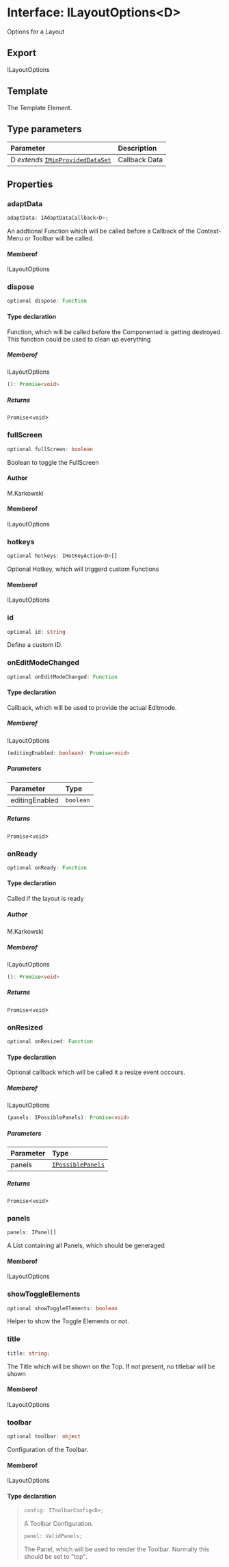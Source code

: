 # Interface: ILayoutOptions<D\>

Options for a Layout

## Export

ILayoutOptions

## Template

The Template Element.

## Type parameters

| Parameter                                                             | Description   |
| :-------------------------------------------------------------------- | :------------ |
| D _extends_ [`IMinProvidedDataSet`](interface.IMinProvidedDataSet.md) | Callback Data |

## Properties

### adaptData

```ts
adaptData: IAdaptDataCallback<D>;
```

An addtional Function which will be called before a Callback of the Context-Menu
or Toolbar will be called.

#### Memberof

ILayoutOptions

### dispose

```ts
optional dispose: Function
```

#### Type declaration

Function, which will be called before the Componented is getting destroyed.
This function could be used to clean up everything

##### Memberof

ILayoutOptions

```ts
(): Promise<void>
```

##### Returns

`Promise`<`void`\>

### fullScreen

```ts
optional fullScreen: boolean
```

Boolean to toggle the FullScreen

#### Author

M.Karkowski

#### Memberof

ILayoutOptions

### hotkeys

```ts
optional hotkeys: IHotKeyAction<D>[]
```

Optional Hotkey, which will triggerd custom Functions

#### Memberof

ILayoutOptions

### id

```ts
optional id: string
```

Define a custom ID.

### onEditModeChanged

```ts
optional onEditModeChanged: Function
```

#### Type declaration

Callback, which will be used to provide the actual Editmode.

##### Memberof

ILayoutOptions

```ts
(editingEnabled: boolean): Promise<void>
```

##### Parameters

| Parameter      | Type      |
| :------------- | :-------- |
| editingEnabled | `boolean` |

##### Returns

`Promise`<`void`\>

### onReady

```ts
optional onReady: Function
```

#### Type declaration

Called if the layout is ready

##### Author

M.Karkowski

##### Memberof

ILayoutOptions

```ts
(): Promise<void>
```

##### Returns

`Promise`<`void`\>

### onResized

```ts
optional onResized: Function
```

#### Type declaration

Optional callback which will be called it a resize event occours.

##### Memberof

ILayoutOptions

```ts
(panels: IPossiblePanels): Promise<void>
```

##### Parameters

| Parameter | Type                                                        |
| :-------- | :---------------------------------------------------------- |
| panels    | [`IPossiblePanels`](../types/type-alias.IPossiblePanels.md) |

##### Returns

`Promise`<`void`\>

### panels

```ts
panels: IPanel[]
```

A List containing all Panels, which should be generaged

#### Memberof

ILayoutOptions

### showToggleElements

```ts
optional showToggleElements: boolean
```

Helper to show the Toggle Elements or not.

### title

```ts
title: string;
```

The Title which will be shown on the Top.
If not present, no titlebar will be shown

#### Memberof

ILayoutOptions

### toolbar

```ts
optional toolbar: object
```

Configuration of the Toolbar.

#### Memberof

ILayoutOptions

#### Type declaration

> ```ts
> config: IToolbarConfig<D>;
> ```
>
> A Toolbar Configuration.
>
> ```ts
> panel: ValidPanels;
> ```
>
> The Panel, which will be used to render the Toolbar. Normally this should be
> set to "top".
